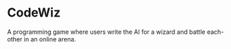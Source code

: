 # CodeWiz
A programming game where users write the AI for a wizard and battle each-other in an online arena.
